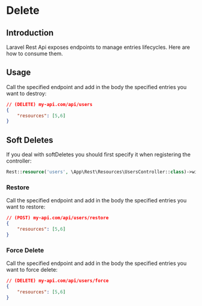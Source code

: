 # Delete

## Introduction

Laravel Rest Api exposes endpoints to manage entries lifecycles. Here are how to consume them.

## Usage

Call the specified endpoint and add in the body the specified entries you want to destroy:

```json
// (DELETE) my-api.com/api/users
{
    "resources": [5,6]
}
```

## Soft Deletes

If you deal with softDeletes you should first specify it when registering the controller:

```php [api.php]
Rest::resource('users', \App\Rest\Resources\UsersController::class)->withSoftDeletes()
```

### Restore

Call the specified endpoint and add in the body the specified entries you want to restore:

```json
// (POST) my-api.com/api/users/restore
{
    "resources": [5,6]
}
```

### Force Delete

Call the specified endpoint and add in the body the specified entries you want to force delete:

```json
// (DELETE) my-api.com/api/users/force
{
    "resources": [5,6]
}
```
